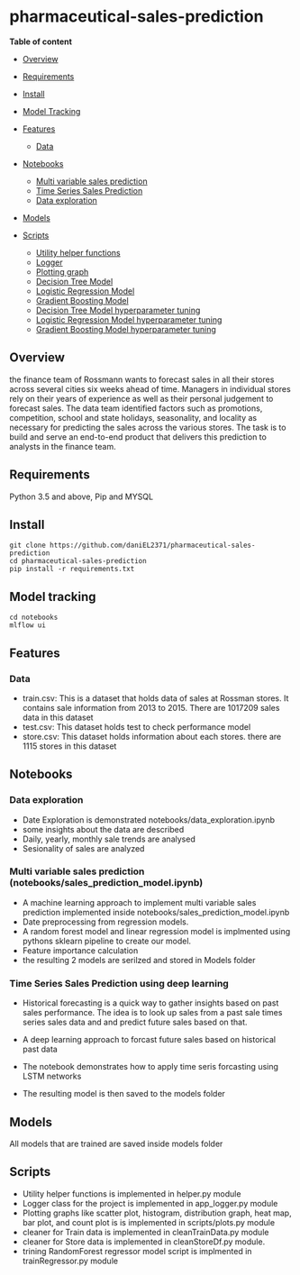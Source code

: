 # pharmaceutical-sales-prediction

**Table of content**

- [Overview](##abstract)
- [Requirements](#setup)
- [Install](#install)
- [Model Tracking]()

- [Features](#features)
  - [Data](#data.csv)
- [Notebooks](#notebooks)

  - [Multi variable sales prediction](notebooks/sales_prediction_model.ipynb)
  - [Time Series Sales Prediction](notebooks/LSTM_time_series_pred.ipynb)
  - [Data exploration](notebooks/data_exploration.ipynb)

- [Models](#Models)
- [Scripts](#scripts)
  - [Utility helper functions](scripts/helper.py)
  - [Logger](scripts/app_logger.py)
  - [Plotting graph](scripts/plots.py)
  - [Decision Tree Model](scripts/decisionTreesModel.py)
  - [Logistic Regression Model](scripts/logesticRegressionModel.py)
  - [Gradient Boosting Model](scripts/xGBClassifierModel.py)
  - [Decision Tree Model hyperparameter tuning](scripts/dt_tune_train.py)
  - [Logistic Regression Model hyperparameter tuning](scripts/logesticRegressionModel.py)
  - [Gradient Boosting Model hyperparameter tuning](scripts/xbg_tune_train.py)

## Overview

the finance team of Rossmann wants to forecast sales in all their stores across several cities six weeks ahead of time. Managers in individual stores rely on their years of experience as well as their personal judgement to forecast sales.
The data team identified factors such as promotions, competition, school and state holidays, seasonality, and locality as necessary for predicting the sales across the various stores.
The task is to build and serve an end-to-end product that delivers this prediction to analysts in the finance team.

## Requirements

Python 3.5 and above, Pip and MYSQL

## Install

```
git clone https://github.com/daniEL2371/pharmaceutical-sales-prediction
cd pharmaceutical-sales-prediction
pip install -r requirements.txt
```

## Model tracking

```
cd notebooks
mlflow ui
```

## Features

### Data

- train.csv: This is a dataset that holds data of sales at Rossman stores. It contains sale information from 2013 to 2015. There are 1017209 sales data in this dataset
- test.csv: This dataset holds test to check performance model
- store.csv: This dataset holds information about each stores. there are 1115 stores in this dataset

## Notebooks

### Data exploration

- Date Exploration is demonstrated notebooks/data_exploration.ipynb
- some insights about the data are described
- Daily, yearly, monthly sale trends are analysed
- Sesionality of sales are analyzed

### Multi variable sales prediction (notebooks/sales_prediction_model.ipynb)

- A machine learning approach to implement multi variable sales prediction implemented inside notebooks/sales_prediction_model.ipynb
- Date preprocessing from regression models.
- A random forest model and linear regression model is implmented using pythons sklearn pipeline to create our model.
- Feature importance calculation
- the resulting 2 models are serilzed and stored in Models folder

### Time Series Sales Prediction using deep learning

- Historical forecasting is a quick way to gather insights based on past sales performance. The idea is to look up sales from a past sale times series sales data and and predict future sales based on that.

- A deep learning approach to forcast future sales based on historical past data
- The notebook demonstrates how to apply time seris forcasting using LSTM networks
- The resulting model is then saved to the models folder

## Models

All models that are trained are saved inside models folder

## Scripts

- Utility helper functions is implemented in helper.py module
- Logger class for the project is implemented in app_logger.py module
- Plotting graphs like scatter plot, histogram, distribution graph, heat map, bar plot, and count plot is is implemented in scripts/plots.py module
- cleaner for Train data is implemented in cleanTrainData.py module
- cleaner for Store data is implemented in cleanStoreDf.py module.
- trining RandomForest regressor model script is implmented in trainRegressor.py module
